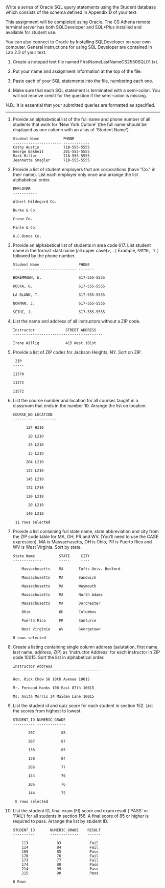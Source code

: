 Write a series of Oracle SQL query statements using the Student database which
consists of the schema defined in Appendix D of your text.

This assignment will be completed using Oracle. The CS Athena remote terminal
server has both SQLDeveloper and SQL*Plus installed and available for student use.

You can also connect to Oracle by Installing SQLDeveloper on your own computer.
General instructions for using SQL Developer are contained in Lab 2.3 of your
text.

1. Create a notepad text file named FirstNameLastNameCS2550SQL01.txt.

2. Put your name and assignment information at the top of the file.

3. Paste each of your SQL statements into the file, numbering each one.

4. Make sure that each SQL statement is terminated with a semi-colon. You will
not receive credit for the question if the semi-colon is missing.

N.B.: It is essential that your submitted queries are formatted as specified.

---

1. Provide an alphabetical list of the full name and phone number of all
students that work for 'New York Culture' (the full name should be displayed as
one column with an alias of 'Student Name')

    ```
    Student Name           PHONE
    ---------------------- ------------
    Cathy Austin           718-555-5555
    George Eakheit         201-555-5555
    Mark Miller            718-555-5555
    Jeannette Smagler      718-555-5555
    ```

2. Provide a list of student employers that are corporations (have "Co." in
their name). List each employer only once and arrange the list alphabetical
order.

    ```
    EMPLOYER                                        
    -----------

    Albert Hildegard Co.                              

    Burke & Co.                                       

    Crane Co.                                         

    Finle & Co.                                       

    G.C.Osnos Co.
    ```

3. Provide an alphabetical list of students in area code 617. List student name
in the format <last name (all upper case)>, <first initial>. ( Example, `SMITH, J.`)
followed by the phone number.

    ```
    Student Name                  PHONE        
    ----------------------------- -------

    BOREMMANN, W.                 617-555-5555   

    KOCKA, G.                     617-555-5555   

    LA BLANK, T.                  617-555-5555   

    NORMAN, J.                    617-555-5555   

    SETHI, J.                     617-555-5555
    ```

4. List the name and address of all instructors without a ZIP code.

    ```
    Instructor              STREET_ADDRESS
    -----------------------------------------

    Irene Willig            415 West 101st   
    ```

5. Provide a list of ZIP codes for Jackson Heights, NY.  Sort on ZIP.

    ```
     ZIP
    -----

    11370

    11372

    11572
    ```

6. List the course number and location for all courses taught in a classroom
that ends in the number 10.  Arrange the list on location.

    ```
    COURSE_NO LOCATION                                        
    --------- ----------

          124 H310                                               

           20 L210                                              

           25 L210                                              

           25 L210                                              

          204 L210                                               

          122 L210                                              

          145 L210                                              

          124 L210                                              

          120 L210                                               

           20 L210                                              

          140 L210                                              

     11 rows selected
    ```

7. Provide a list containing full state name, state abbreviation and city from
the ZIP code table for MA, OH, PR and WV. (You'll need to use the CASE
expression). MA is Massachusetts, OH is Ohio, PR is Puerto Rico and WV is West
Virginia.  Sort by state.

    ```
    State Name           STATE     CITY                   
    -------------        -----     ----

        Massachusetts    MA       Tufts Univ. Bedford      

        Massachusetts    MA       Sandwich                 

        Massachusetts    MA       Weymouth                 

        Massachusetts    MA       North Adams              

        Massachusetts    MA       Dorchester               

        Ohio             OH       Columbus                  

        Puerto Rico      PR       Santurce                 

        West Virginia    WV       Georgetown               

    8 rows selected
    ```

8. Create a listing containing single column address (salutation, first name,
last name, address, ZIP) as 'Instructor Address' for each instructor in ZIP
code 10015. Sort the list in alphabetical order.

    ```
    Instructor Address
    ----------------------------------------

    Hon. Rick Chow 56 10th Avenue 10015                                                                                 

    Mr. Fernand Hanks 100 East 87th 10015                                                                              

    Ms. Anita Morris 34 Maiden Lane 10015
    ```

9. List the student id and quiz score for each student in section 152. List the
scores from highest to lowest.

    ```
    STUDENT_ID NUMERIC_GRADE
    ---------- -------------

           207            88

           207            87

           138            85

           138            84

           206            77

           144            76

           206            76

           144            75

     8 rows selected
    ```

10. List the student ID, final exam (FI) score and exam result ('PASS' or
'FAIL') for all students in section 156. A final score of 85 or higher is
required to pass. Arrange the list by student ID.

    ```
    STUDENT_ID       NUMERIC_GRADE    RESULT
    ----------       -------------    ------

        113             83             Fail
        114             84             Fail
        165             85             Pass
        170             76             Fail
        173             77             Fail
        174             88             Pass
        214             99             Pass
        215             90             Pass

    8 Rows
    ```
